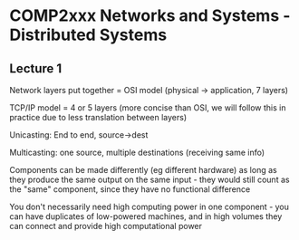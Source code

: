 # COMP2xxx Networks and Systems - Distributed Systems

## Lecture 1

Network layers put together = OSI model (physical -> application, 7 layers)

TCP/IP model = 4 or 5 layers (more concise than OSI, we will follow this in practice due to less translation between layers)

Unicasting: End to end, source->dest

Multicasting: one source, multiple destinations (receiving same info)

Components can be made differently (eg different hardware) as long as they produce the same output on the same input - they would still count as the "same" component, since they have no functional difference

You don't necessarily need high computing power in one component - you can have duplicates of low-powered machines, and in high volumes they can connect and provide high computational power

